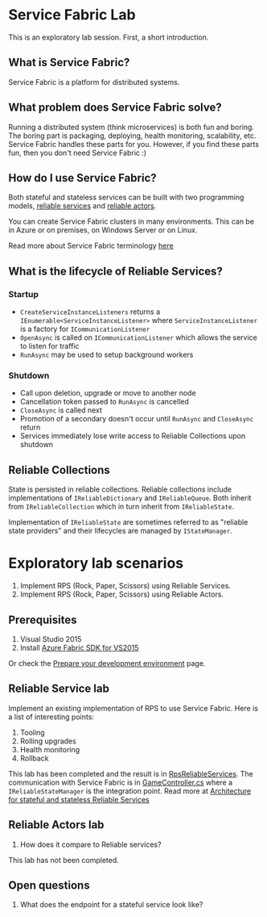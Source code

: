 # Service Fabric Lab
This is an exploratory lab session. First, a short introduction.

## What is Service Fabric?
Service Fabric is a platform for distributed systems.

## What problem does Service Fabric solve?
Running a distributed system (think microservices) is both fun and boring. The boring part is packaging, deploying, health monitoring, scalability, etc. Service Fabric handles these parts for you. However, if you find these parts fun, then you don't need Service Fabric :)

## How do I use Service Fabric?
Both stateful and stateless services can be built with two programming models, [reliable services](https://azure.microsoft.com/en-us/documentation/articles/service-fabric-reliable-services-introduction/) and [reliable actors](https://azure.microsoft.com/en-us/documentation/articles/service-fabric-reliable-actors-introduction/).

You can create Service Fabric clusters in many environments. This can be in Azure or on premises, on Windows Server or on Linux.

Read more about Service Fabric terminology [here](https://azure.microsoft.com/en-us/documentation/articles/service-fabric-technical-overview/)

## What is the lifecycle of Reliable Services?

### Startup

- `CreateServiceInstanceListeners` returns a `IEnumerable<ServiceInstanceListener>` where `ServiceInstanceListener` is a factory for `ICommunicationListener`
- `OpenAsync` is called on `ICommunicationListener` which allows the service to listen for traffic
- `RunAsync` may be used to setup background workers

### Shutdown

- Call upon deletion, upgrade or move to another node
- Cancellation token passed to `RunAsync` is cancelled
- `CloseAsync` is called next
- Promotion of a secondary doesn't occur until `RunAsync` and `CloseAsync` return
- Services immediately lose write access to Reliable Collections upon shutdown

## Reliable Collections

State is persisted in reliable collections. Reliable collections include implementations of `IReliableDictionary` and `IReliableQueue`. Both inherit from `IReliableCollection` which in turn inherit from `IReliableState`.

Implementation of `IReliableState` are sometimes referred to as "reliable state providers" and their lifecycles are managed by `IStateManager`.

# Exploratory lab scenarios

1. Implement RPS (Rock, Paper, Scissors) using Reliable Services.
2. Implement RPS (Rock, Paper, Scissors) using Reliable Actors.

## Prerequisites

1. Visual Studio 2015
2. Install [Azure Fabric SDK for VS2015](http://www.microsoft.com/web/handlers/webpi.ashx?command=getinstallerredirect&appid=MicrosoftAzure-ServiceFabric-VS2015)

Or check the [Prepare your development environment](https://azure.microsoft.com/en-us/documentation/articles/service-fabric-get-started/) page.

## Reliable Service lab

Implement an existing implementation of RPS to use Service Fabric. Here is a list of interesting points:

1. Tooling
2. Rolling upgrades
3. Health monitoring
4. Rollback

This lab has been completed and the result is in [RpsReliableServices](https://github.com/jayway/ServiceFabric-Lab/tree/master/RpsReliableServices). The communication with Service Fabric is in [GameController.cs](https://github.com/jayway/ServiceFabric-Lab/blob/master/RpsReliableServices/RpsService/Controllers/GameController.cs) where a `IReliableStateManager` is the integration point. Read more at [Architecture for stateful and stateless Reliable Services](https://azure.microsoft.com/en-us/documentation/articles/service-fabric-reliable-services-platform-architecture/)

## Reliable Actors lab

1. How does it compare to Reliable services?

This lab has not been completed.

## Open questions

1. What does the endpoint for a stateful service look like?
